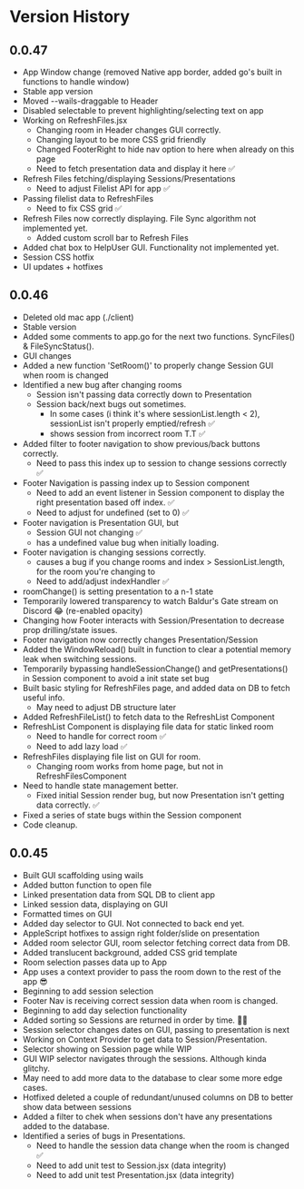 # Version History

## 0.0.47

- App Window change (removed Native app border, added go's built in functions to handle window)
- Stable app version
- Moved --wails-draggable to Header
- Disabled selectable to prevent highlighting/selecting text on app
- Working on RefreshFiles.jsx
  - Changing room in Header changes GUI correctly.
  - Changing layout to be more CSS grid friendly
  - Changed FooterRight to hide nav option to here when already on this page
  - Need to fetch presentation data and display it here ✅
- Refresh Files fetching/displaying Sessions/Presentations
  - Need to adjust Filelist API for app ✅
- Passing filelist data to RefreshFiles
  - Need to fix CSS grid ✅
- Refresh Files now correctly displaying. File Sync algorithm not implemented yet.
  - Added custom scroll bar to Refresh Files
- Added chat box to HelpUser GUI. Functionality not implemented yet.
- Session CSS hotfix
- UI updates + hotfixes

## 0.0.46

- Deleted old mac app (./client)
- Stable version
- Added some comments to app.go for the next two functions. SyncFiles() & FileSyncStatus().
- GUI changes
- Added a new function 'SetRoom()' to properly change Session GUI when room is changed
- Identified a new bug after changing rooms
  - Session isn't passing data correctly down to Presentation
  - Session back/next bugs out sometimes.
    - In some cases (i think it's where sessionList.length < 2), sessionList isn't properly emptied/refresh ✅
    - shows session from incorrect room T.T ✅
- Added filter to footer navigation to show previous/back buttons correctly.
  - Need to pass this index up to session to change sessions correctly ✅
- Footer Navigation is passing index up to Session component
  - Need to add an event listener in Session component to display the right presentation based off index. ✅
  - Need to adjust for undefined (set to 0) ✅
- Footer navigation is Presentation GUI, but
  - Session GUI not changing ✅
  - has a undefined value bug when initially loading.
- Footer navigation is changing sessions correctly.
  - causes a bug if you change rooms and index > SessionList.length, for the room you're changing to
  - Need to add/adjust indexHandler ✅
- roomChange() is setting presentation to a n-1 state
- Temporarily lowered transparency to watch Baldur's Gate stream on Discord 😂 (re-enabled opacity)
- Changing how Footer interacts with Session/Presentation to decrease prop drilling/state issues.
- Footer navigation now correctly changes Presentation/Session
- Added the WindowReload() built in function to clear a potential memory leak when switching sessions.
- Temporarily bypassing handleSessionChange() and getPresentations() in Session component to avoid a init state set bug
- Built basic styling for RefreshFiles page, and added data on DB to fetch useful info.
  - May need to adjust DB structure later
- Added RefreshFileList() to fetch data to the RefreshList Component
- RefreshList Component is displaying file data for static linked room
  - Need to handle for correct room ✅
  - Need to add lazy load ✅
- RefreshFiles displaying file list on GUI for room.
  - Changing room works from home page, but not in RefreshFilesComponent
- Need to handle state management better.
  - Fixed initial Session render bug, but now Presentation isn't getting data correctly. ✅
- Fixed a series of state bugs within the Session component
- Code cleanup.

## 0.0.45

- Built GUI scaffolding using wails
- Added button function to open file
- Linked presentation data from SQL DB to client app
- Linked session data, displaying on GUI
- Formatted times on GUI
- Added day selector to GUI. Not connected to back end yet.
- AppleScript hotfixes to assign right folder/slide on presentation
- Added room selector GUI, room selector fetching correct data from DB.
- Added translucent background, added CSS grid template
- Room selection passes data up to App
- App uses a context provider to pass the room down to the rest of the app 😎
- Beginning to add session selection
- Footer Nav is receiving correct session data when room is changed.
- Beginning to add day selection functionality
- Added sorting so Sessions are returned in order by time. 👌🏼
- Session selector changes dates on GUI, passing to presentation is next
- Working on Context Provider to get data to Session/Presentation.
- Selector showing on Session page while WIP
- GUI WIP selector navigates through the sessions. Although kinda glitchy.
- May need to add more data to the database to clear some more edge cases.
- Hotfixed deleted a couple of redundant/unused columns on DB to better show data between sessions
- Added a filter to chek when sessions don't have any presentations added to the database.
- Identified a series of bugs in Presentations.
  - Need to handle the session data change when the room is changed ✅
  - Need to add unit test to Session.jsx (data integrity)
  - Need to add unit test Presentation.jsx (data integrity)
